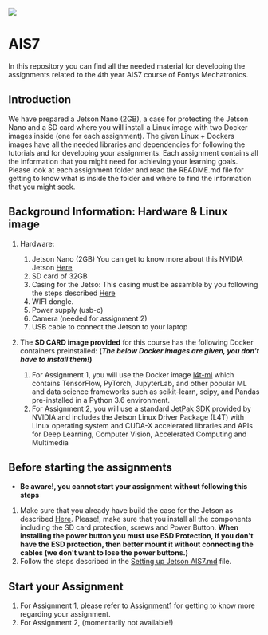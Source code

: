 ![](https://tavvy.com/article/wp-content/uploads/2019/12/Artificial-Intelligence.jpg)


# AIS7
In this repository you can find all the needed material for developing the assignments related to the 4th year AIS7 course of Fontys Mechatronics.

## Introduction
We have prepared a Jetson Nano (2GB), a case for protecting the Jetson Nano and a SD card where you will install a Linux image with two Docker images inside (one for each assignment). The given Linux + Dockers images have all the needed libraries and dependencies for following the tutorials and for developing your assignments. Each assignment contains all the information that you might need for achieving your learning goals. Please look at each assignment folder and read the README.md file for getting to know what is inside the folder and where to find the information that you might seek.

## Background Information: Hardware & Linux image

1. Hardware:
    1. Jetson Nano (2GB)
        You can get to know more about this NVIDIA Jetson [Here](https://www.nvidia.com/en-us/autonomous-machines/embedded-systems/jetson-nano/education-projects/)
    2. SD card of 32GB
    3. Casing for the Jetso: This casing must be assamble by you following the steps described [Here](https://www.okdo.com/wp-content/uploads/2021/03/assembly-instructions-OKdo-Jetson-nano2-GB-Metal-case.pdf)
    4. WIFI dongle.
    5. Power supply (usb-c)
    6. Camera (needed for assignment 2)
    7. USB cable to connect the Jetson to your laptop

2. The **SD CARD image provided** for this course has the following Docker containers preinstalled: 
    **(_The below Docker images are given, you don't have to install them!_)**
    1. For Assignment 1, you will use the Docker image [l4t-ml](https://eur01.safelinks.protection.outlook.com/?url=https%3A%2F%2Fcatalog.ngc.nvidia.com%2Forgs%2Fnvidia%2Fcontainers%2Fl4t-ml&data=04%7C01%7Cp.negreterubio%40fontys.nl%7C8cdd7f24286c472001c408d9a9223003%7Cc66b6765b7944a2b84ed845b341c086a%7C0%7C0%7C637726786555504240%7CUnknown%7CTWFpbGZsb3d8eyJWIjoiMC4wLjAwMDAiLCJQIjoiV2luMzIiLCJBTiI6Ik1haWwiLCJXVCI6Mn0%3D%7C3000&sdata=EohueTF6LoczrE%2BrRxceihJTRWvlrZh0K0atHIJ8wR8%3D&reserved=0) which contains TensorFlow, PyTorch, JupyterLab, and other popular ML and data science frameworks such as scikit-learn, scipy, and Pandas pre-installed in a Python 3.6 environment.
    2. For Assignment 2, you will use a standard [JetPak SDK](https://developer.nvidia.com/embedded/jetpack) provided by NVIDIA and includes the Jetson Linux Driver Package (L4T) with Linux operating system and CUDA-X accelerated libraries and APIs for Deep Learning, Computer Vision, Accelerated Computing and Multimedia

## Before starting the assignments

* **Be aware!, you cannot start your assignment without following this steps**

1. Make sure that you already have build the case for the Jetson as described [Here](https://www.okdo.com/wp-content/uploads/2021/03/assembly-instructions-OKdo-Jetson-nano2-GB-Metal-case.pdf). Please!, make sure that you install all the components including the SD card protection, screws and Power Button. **When installing the power button you must use ESD Protection, if you don't have the ESD protection, then better mount it without connecting the cables (we don't want to lose the power buttons.)**
2. Follow the steps described in the [Setting up Jetson AIS7.md](https://github.com/fontysrobotics/AIS7/blob/main/Setting_up_Jetson_AIS7.md) file. 



## Start your Assignment

1. For Assignment 1, please refer to [Assignment1](https://github.com/fontysrobotics/AIS7/tree/main/Assignment1) for getting to know more regarding your assignment.
2. For Assignment 2, (momentarily not available!)

